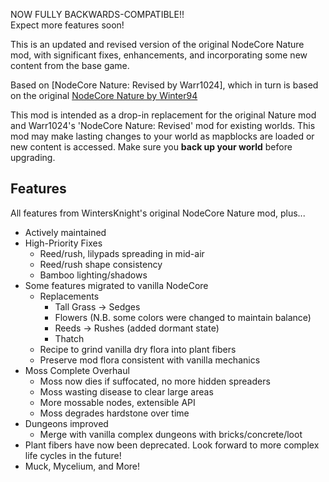 NOW FULLY BACKWARDS-COMPATIBLE!!	
Expect more features soon!

This is an updated and revised version of the original NodeCore Nature mod,
with significant fixes, enhancements, and incorporating some new content
from the base game.

Based on [NodeCore Nature: Revised by Warr1024], which in turn is based on
the original [NodeCore Nature by Winter94](/packages/Winter94/nc_nature/)

This mod is intended as a drop-in replacement for the original Nature mod
and Warr1024's 'NodeCore Nature: Revised' mod for existing worlds.
This mod may make lasting changes to your world as
mapblocks are loaded or new content is accessed.  Make sure you
**back up your world** before upgrading.

## Features

All features from WintersKnight's original NodeCore Nature mod, plus...

- Actively maintained
- High-Priority Fixes
	- Reed/rush, lilypads spreading in mid-air
	- Reed/rush shape consistency
	- Bamboo lighting/shadows
- Some features migrated to vanilla NodeCore
	- Replacements
		- Tall Grass -> Sedges
		- Flowers (N.B. some colors were changed to maintain balance)
		- Reeds -> Rushes (added dormant state)
		- Thatch
	- Recipe to grind vanilla dry flora into plant fibers
	- Preserve mod flora consistent with vanilla mechanics
- Moss Complete Overhaul
	- Moss now dies if suffocated, no more hidden spreaders
  	- Moss wasting disease to clear large areas
  	- More mossable nodes, extensible API
  	- Moss degrades hardstone over time
- Dungeons improved
	- Merge with vanilla complex dungeons with bricks/concrete/loot
- Plant fibers have now been deprecated. Look forward to more complex life cycles in the future!
- Muck, Mycelium, and More!
